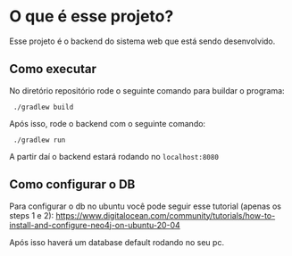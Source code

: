 # O que é esse projeto?

Esse projeto é o backend do sistema web que está sendo desenvolvido.

## Como executar

No diretório repositório rode o seguinte comando para buildar o programa:

``` ./gradlew build```

Após isso, rode o backend com o seguinte comando:

``` ./gradlew run```

A partir daí o backend estará rodando no ```localhost:8080```

## Como configurar o DB

Para configurar o db no ubuntu você pode seguir esse tutorial (apenas os steps 1 e 2): 
https://www.digitalocean.com/community/tutorials/how-to-install-and-configure-neo4j-on-ubuntu-20-04

Após isso haverá um database default rodando no seu pc.